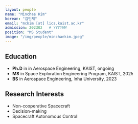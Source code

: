 ```yaml
---
layout: people
name: "Minchae Kim"
korean: "김민채"
email: "mckim [at] lics.kaist.ac.kr"
admission: 202302   # YYYYMM
position: "MS Student"
image: "/img/people/minchaekim.jpeg"
---
```


## Education

- **Ph.D** in in Aerospace Engineering, KAIST, ongoing
- **MS** in Space Exploration Engineering Program, KAIST, 2025
- **BS** in Aerospace Engineering, Inha University, 2023

## Research Interests

- Non-cooperative Spacecraft
- Decision-making
- Spacecraft Autonomous Control
